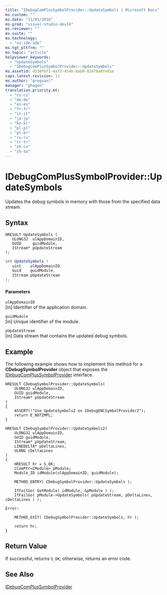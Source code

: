 ```yaml
---
title: "IDebugComPlusSymbolProvider::UpdateSymbols | Microsoft Docs"
ms.custom: ""
ms.date: "11/01/2016"
ms.prod: "visual-studio-dev14"
ms.reviewer: ""
ms.suite: ""
ms.technology: 
  - "vs-ide-sdk"
ms.tgt_pltfrm: ""
ms.topic: "article"
helpviewer_keywords: 
  - "UpdateSymbols"
  - "IDebugComPlusSymbolProvider::UpdateSymbols"
ms.assetid: d530f6f1-4af2-454b-bab0-02478a8fe81e
caps.latest.revision: 12
ms.author: "gregvanl"
manager: "ghogen"
translation.priority.mt: 
  - "cs-cz"
  - "de-de"
  - "es-es"
  - "fr-fr"
  - "it-it"
  - "ja-jp"
  - "ko-kr"
  - "pl-pl"
  - "pt-br"
  - "ru-ru"
  - "tr-tr"
  - "zh-cn"
  - "zh-tw"
---
```

# IDebugComPlusSymbolProvider::UpdateSymbols
Updates the debug symbols in memory with those from the specified data stream.  
  
## Syntax  
  
```cpp#  
HRESULT UpdateSymbols (  
   ULONG32  ulAppDomainID,  
   GUID     guidModule,  
   IStream* pUpdateStream  
);  
```  
  
```c#  
int UpdateSymbols (  
   uint    ulAppDomainID,  
   Guid    guidModule,  
   IStream pUpdateStream  
);  
```  
  
#### Parameters  
 `ulAppDomainID`  
 [in] Identifier of the application domain.  
  
 `guidModule`  
 [in] Unique identifier of the module.  
  
 `pUpdateStream`  
 [in] Data stream that contains the updated debug symbols.  
  
## Example  
 The following example shows how to implement this method for a **CDebugSymbolProvider** object that exposes the [IDebugComPlusSymbolProvider](../../../extensibility/debugger/reference/idebugcomplussymbolprovider.md) interface.  
  
```cpp#  
HRESULT CDebugSymbolProvider::UpdateSymbols(  
    ULONG32 ulAppDomainID,  
    GUID guidModule,  
    IStream* pUpdateStream  
)  
{  
    ASSERT(!"Use UpdateSymbols2 on IDebugENCSymbolProvider2");  
    return E_NOTIMPL;  
}  
  
HRESULT CDebugSymbolProvider::UpdateSymbols2(  
    ULONG32 ulAppDomainID,  
    GUID guidModule,  
    IStream* pUpdateStream,  
    LINEDELTA* pDeltaLines,  
    ULONG cDeltaLines  
)  
{  
    HRESULT hr = S_OK;  
    CComPtr<CModule> pModule;  
    Module_ID idModule(ulAppDomainID, guidModule);  
  
    METHOD_ENTRY( CDebugSymbolProvider::UpdateSymbols );  
  
    IfFailGo( GetModule( idModule, &pModule ) );  
    IfFailGo( pModule->UpdateSymbols( pUpdateStream, pDeltaLines, cDeltaLines ) );  
  
Error:  
  
    METHOD_EXIT( CDebugSymbolProvider::UpdateSymbols, hr );  
  
    return hr;  
}  
```  
  
## Return Value  
 If successful, returns `S_OK`; otherwise, returns an error code.  
  
## See Also  
 [IDebugComPlusSymbolProvider](../../../extensibility/debugger/reference/idebugcomplussymbolprovider.md)